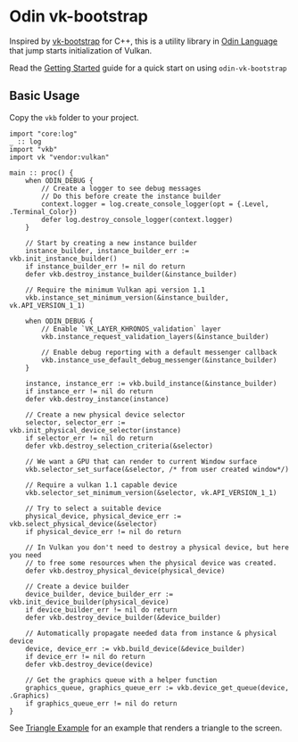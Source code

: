 # Odin vk-bootstrap

Inspired by [vk-bootstrap](https://github.com/charles-lunarg/vk-bootstrap/tree/main) for C++, this is a utility library in [Odin Language](https://odin-lang.org/) that jump starts initialization of Vulkan.

Read the [Getting Started](./docs/getting_started.md) guide for a quick start on using `odin-vk-bootstrap`

## Basic Usage

Copy the `vkb` folder to your project.

```odin
import "core:log"
_ :: log
import "vkb"
import vk "vendor:vulkan"

main :: proc() {
    when ODIN_DEBUG {
        // Create a logger to see debug messages
        // Do this before create the instance builder
        context.logger = log.create_console_logger(opt = {.Level, .Terminal_Color})
        defer log.destroy_console_logger(context.logger)
    }

    // Start by creating a new instance builder
    instance_builder, instance_builder_err := vkb.init_instance_builder()
    if instance_builder_err != nil do return
    defer vkb.destroy_instance_builder(&instance_builder)

    // Require the minimum Vulkan api version 1.1
    vkb.instance_set_minimum_version(&instance_builder, vk.API_VERSION_1_1)

    when ODIN_DEBUG {
        // Enable `VK_LAYER_KHRONOS_validation` layer
        vkb.instance_request_validation_layers(&instance_builder)

        // Enable debug reporting with a default messenger callback
        vkb.instance_use_default_debug_messenger(&instance_builder)
    }

    instance, instance_err := vkb.build_instance(&instance_builder)
    if instance_err != nil do return
    defer vkb.destroy_instance(instance)

    // Create a new physical device selector
    selector, selector_err := vkb.init_physical_device_selector(instance)
    if selector_err != nil do return
    defer vkb.destroy_selection_criteria(&selector)

    // We want a GPU that can render to current Window surface
    vkb.selector_set_surface(&selector, /* from user created window*/)

    // Require a vulkan 1.1 capable device
    vkb.selector_set_minimum_version(&selector, vk.API_VERSION_1_1)

    // Try to select a suitable device
    physical_device, physical_device_err := vkb.select_physical_device(&selector)
    if physical_device_err != nil do return

    // In Vulkan you don't need to destroy a physical device, but here you need
    // to free some resources when the physical device was created.
    defer vkb.destroy_physical_device(physical_device)

    // Create a device builder
    device_builder, device_builder_err := vkb.init_device_builder(physical_device)
    if device_builder_err != nil do return
    defer vkb.destroy_device_builder(&device_builder)

    // Automatically propagate needed data from instance & physical device
    device, device_err := vkb.build_device(&device_builder)
    if device_err != nil do return
    defer vkb.destroy_device(device)

    // Get the graphics queue with a helper function
    graphics_queue, graphics_queue_err := vkb.device_get_queue(device, .Graphics)
    if graphics_queue_err != nil do return
}
```

See [Triangle Example](./examples//triangle//triangle.odin) for an example that renders a triangle to the screen.
